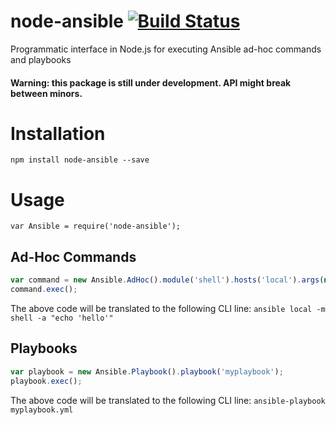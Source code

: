 node-ansible [![Build Status](https://travis-ci.org/shaharke/node-ansible.png?branch=develop)](https://travis-ci.org/shaharke/node-ansible)
============

Programmatic interface in Node.js for executing Ansible ad-hoc commands and playbooks

#### Warning: this package is still under development. API might break between minors.

# Installation

`npm install node-ansible --save`

# Usage

`var Ansible = require('node-ansible');`

## Ad-Hoc Commands

```javascript
var command = new Ansible.AdHoc().module('shell').hosts('local').args(null, "echo 'hello'");
command.exec();
```

The above code will be translated to the following CLI line:
`ansible local -m shell -a "echo 'hello'"`

## Playbooks

```javascript
var playbook = new Ansible.Playbook().playbook('myplaybook');
playbook.exec();
```

The above code will be translated to the following CLI line:
`ansible-playbook myplaybook.yml`